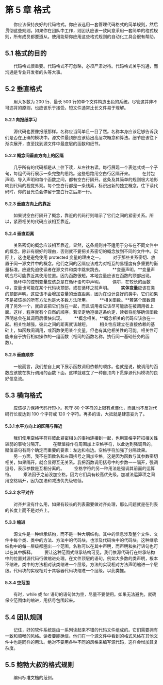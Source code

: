# 第 5 章 格式
　　你应该保持良好的代码格式。你应该选用一套管理代码格式的简单规则，然后贯彻这些规则。如果你在团队中工作，则团队应该一致同意采用一套简单的格式规则，所有成员都要遵从。使用能帮你应用这些格式规则的自动化工具会很有帮助。

## 5.1 格式的目的
　　代码格式很重要。代码格式不可忽略，必须严肃对待。代码格式关乎沟通，而沟通是专业开发者的头等大事。

## 5.2 垂直格式
　　用大多数为 200 行、最长 500 行的单个文件构造出色的系统。尽管这并非不可违背的原则，也应该乐于接受。短文件通常比长文件易于理解。

#### 5.2.1 向报纸学习
　　源代码也要像报纸那样。名称应当简单且一目了然。名称本身应该足够告诉我们是否在正确的模块中。源文件最顶部应该给出高层次概念和算法。细节应该往下渐次展开，直至找到源文件中最底层的函数和细节。

#### 5.2.2 概念间垂直方向上的区隔
　　几乎所有的代码都是从上往下读，从左往右读。每行展现一个表达式或一个子句，每组代码行展示一条完整的思路。这些思路用空白行区隔开来。
　　在封包声明、导入声明和每个函数之间，都有空白行隔开。这条及其简单的规则极大地影响到代码的视觉外观。每个空白行都是一条线索，标识出新的独立概念。往下读代码时，你的目光总会停留于空白行之后那一行。

#### 5.2.3 垂直方向上的靠近
　　如果说空白行隔开了概念，靠近的代码行则暗示了它们之间的紧密关系。所以，紧密相关的代码应该相互靠近。

#### 5.2.4 垂直距离
　　关系密切的概念应该相互靠近。显然，这条规则并不适用于分布在不同文件中的概念。除非有很好的理由，否则就不要把关系密切的概念放到不同的文件中。实际上，这也是避免使用 protected 变量的理由之一。
　　对于那些关系密切、放置于同一源文件中的概念，他们之间的区隔应该成为对相互的易懂度有多重要的衡量标准。应避免迫使读者在源文件和类中跳来跳去。
　　**变量声明。**变量声明应尽可能靠近其使用位置。因为函数很短，本地变量应该在函数的顶部出现。
　　循环中的控制变量应该总是在循环语句中声明。
　　偶尔，在较长的函数中，变量也可能在某个代码块顶部，或在循环之前声明。
　　**实体变量**应该在类的顶部声明。这应该不会增加变量的垂直距离，因为在设计良好的类中，它们如果不是被该类的所有方法也是大多数方法所用。
　　**相关函数。**若某个函数调用了另外一个，就应该把它们放在一起，而且调用者应该尽可能放在被调用者上面。这样，程序就有个自然的顺序。若坚定地遵循这条约定，读者将能够确信函数声明总会在其调用后很快出现。
　　**概念相关。**概念相关的代码应该放在一起。相关性越强，彼此之间的距离就该越短。
　　相关性应建立在直接依赖的基础上，如函数间调用，或函数使用某个变量。但也有其他相关性的可能。相关性可能来自于执行相似操作的一组函数（相同的函数名称，执行同一基础任务的函数）。

#### 5.2.5 垂直顺序
　　一般而言，我们想自上向下展示函数调用依赖的顺序。也就是说，被调用的函数应该放在执行调用的函数下面。这样就建立了一种自顶向下贯穿源代码模块的良好信息流。

## 5.3 横向格式
　　应该尽力保持代码行短小。死守 80 个字符的上限有点僵化，而且也不反对代码行长度达到 100 个字符或 120 个字符。再多的话，大抵就是肆意妄为了。

#### 5.3.1 水平方向上的区隔与靠近
　　我们使用空格字符将彼此紧密相关的事物连接到一起，也用空格字符把相关性较弱的事物分隔开。
　　在赋值操作符周围加上空格字符，以此达到强调目的。赋值语句有两个确定而重要的要素：左边和右边。空格字符加强了分隔效果。
　　另一方面，我不在函数名和左圆括号之间加空格。这是因为函数与其参数密切相关，如果隔开，就会显得互无关系。我把函数调用括号中的参数一一隔开，强调逗号，表示参数是互相分离的。
　　空格字符的另一种用法是强调其前面的运算符。
　　乘法因子之前没加空格，因为它们具有较高优先级。加减法运算项之间用空格隔开，因为加法和减法优先级较低。

#### 5.3.2 水平对齐
　　对齐并没有什么用，如果有较长的列表需要做对齐处理，那么问题就是在列表的长度上而不是对齐上。

#### 5.3.3 缩进
　　源文件是一种继承结构，而不是一种大纲结构。其中的信息涉及整个文件、文件中每个类、类中的方法、方法中的代码块，也涉及代码块中的代码块。这种继承结构中的每一层级都圈出一个范围，名称可以在其中声明，而声明和执行语句也可以在其中解释。
　　要让这种范围式继承结构可见，我们依源代码行在继承结构中的位置对源代码行做缩进处理。在文件顶层的语句，例如大多数的类声明，根本不缩进。类中的方法相对该类缩进一个层级。方法的实现相对方法声明缩进一个层级。代码块的实现相对于其容器代码块缩进一个层级，以此类推。

#### 5.3.4 空范围
　　有时，while 或 for 语句的语句体为空，尽量不要使用。如果无法避免，就确保空范围体的缩进，用括号包围起来。

## 5.4 团队规则
　　记住，好的软件系统是由一系列读起来不错的代码文件组成的。它们需要拥有一致和顺畅的风格。读者要能确信，他们在一个源文件中看到的格式风格在其他文件中也是同样的用法。绝对不要用各种不同的风格来编写源代码，这样会增加其复杂度。

## 5.5 鲍勃大叔的格式规则
　　编码标准文档的范例。